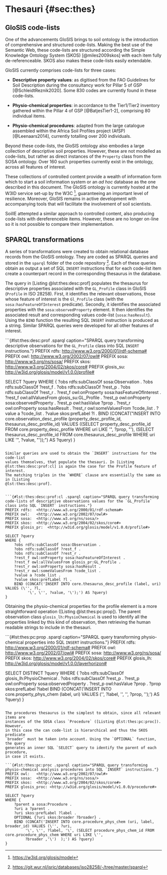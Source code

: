 Thesauri {#sec:thes}
====================

## GloSIS code-lists

One of the advancements GloSIS brings to soil ontology is the introduction of
comprehensive and structured code-lists. Making the best use of the Semantic Web,
these code-lists are structured according the Simple Knowledge Ontology
System (SKOS) [@miles2009skos] with each item fully de-referenceable. SKOS also
makes these code-lists easily extendable.

GloSIS currently comprises code-lists for three cases:

- **Descriptive property values**: as digitised from the FAO Guidelines for Soil
  Description during the consultancy work for Pillar 5 of GSP
[@SchleidtReznik2020]. Some 830 codes are currently found in these code-lists.

- **Physio-chemical properties**: in accordance to the Tier1/Tier2 inventory
  gathered within the Pillar 4 of GSP [@BatjesTier1-2], comprising 80 individual items. 

- **Physio-chemical procedures**: adapted from the large catalogue assembled
  within the Africa Soil Profiles project (AfSP) [@Leenaars2014], currently
totalling over 200 individuals.

Beyond these code-lists, the GloSIS ontology also embodies a large collection of
descriptive soil properties. However, these are not modelled as code-lists, but
rather as direct instances of the `Property` class from the SOSA ontology. Over
160 such properties currently exist in the ontology, across all features of
interest.

These collections of controlled content provide a wealth of information form
which to start a soil information system or an *ad hoc* database as the one
described in this document. The GloSIS ontology is currently hosted at the W3ID
service set-up by the W3C [^502], guaranteeing an important level of resilience.
Moreover, GloSIS remains in active development with accompanying tools that will
facilitate the involvement of soil scientists.

SoilIE attempted a similar approach to controlled content, also producing
code-lists with dereferenceble items. However, these are no longer on-line so
it is not possible to compare their implementation. 

## SPARQL transformations

A series of transformations were created to obtain relational database records
from the GloSIS ontology. They are coded as SPARQL queries and stored in the
`sparql` folder of the code repository [^503]. Each of these queries obtain as
output a set of SQL `INSERT` instructions that for each code-list item create a
counterpart record in the corresponding thesaurus in the database.  

The query in [Listing @lst:thes:desc:prof] populates the thesaurus for
descriptive properties associated with the `GL_Profile` class in GloSIS
(`Profile` in ISO 28258). First, it identifies the relevant observations, those
whose feature of interest is the `Gl_Profile` class (with the
`sosa:hasFeatureOfInterest` predicate). Secondly, it identifies the associated
properties with the `sosa:observedProperty` element. It then identifies the
associated result and corresponding values code-list (`sosa:hasResult`). Using
the `BIND` function the resulting SQL `INSERT` instruction is produced as a
string. Similar SPARQL queries were developed for all other features of
interest.


```{#lst:thes:desc:prof .sparql caption="SPARQL query transforming descriptive observations for the `GL_Profile` class into SQL `INSERT` instructions."}
PREFIX rdfs:  <http://www.w3.org/2000/01/rdf-schema#>
PREFIX owl:   <http://www.w3.org/2002/07/owl#>
PREFIX sosa:  <http://www.w3.org/ns/sosa/>
PREFIX skos:  <http://www.w3.org/2004/02/skos/core#> 
PREFIX glosis_su:  <http://w3id.org/glosis/model/v1.0.0/profile#>

SELECT ?query
WHERE {
    ?obs rdfs:subClassOf sosa:Observation .
    ?obs rdfs:subClassOf ?rest_f .
    ?obs rdfs:subClassOf ?rest_p .
    ?obs rdfs:subClassOf ?rest_r .
    ?rest_f owl:onProperty sosa:hasFeatureOfInterest .
    ?rest_f owl:allValuesFrom glosis_su:GL_Profile .
    ?rest_p owl:onProperty sosa:observedProperty . 
    ?rest_p owl:hasValue ?prop .
    ?rest_r owl:onProperty sosa:hasResult .
    ?rest_r owl:someValuesFrom ?code_list .
    ?value a ?code_list .
    ?value skos:prefLabel ?l .
    BIND (CONCAT("INSERT INTO core.observation_desc_profile (property_desc_profile_id, thesaurus_desc_profile_id) VALUES ((SELECT property_desc_profile_id FROM core.property_desc_profile WHERE uri LIKE \'", 
                   ?prop, 
                   "\'), (SELECT thesaurus_desc_profile_id FROM core.thesaurus_desc_profile WHERE uri LIKE \'", 
                   ?value, 
                   "\'));") AS ?query)
}
```

Similar queries are used to obtain the `INSERT` instructions for the code-list
values themselves, that populate the thesauri. In [Listing
@lst:thes:desc:prof:cl] is again the case for the Profile feature of interest.
The matching triples in the `WHERE` clause are essentially the same as in [Listing
@lst:thes:desc:prof].


```{#lst:thes:desc:prof:cl .sparql caption="SPARQL query transforming code-lists of descriptive observations values for the `GL_Profile` class into SQL `INSERT` instructions."}
PREFIX rdfs:  <http://www.w3.org/2000/01/rdf-schema#>
PREFIX owl:   <http://www.w3.org/2002/07/owl#>
PREFIX sosa:  <http://www.w3.org/ns/sosa/>
PREFIX skos:  <http://www.w3.org/2004/02/skos/core#> 
PREFIX glosis_pr:  <http://w3id.org/glosis/model/v1.0.0/profile#>

SELECT ?query
WHERE {
    ?obs rdfs:subClassOf sosa:Observation .
    ?obs rdfs:subClassOf ?rest_f .
    ?obs rdfs:subClassOf ?rest_r .
    ?rest_f owl:onProperty sosa:hasFeatureOfInterest .
    ?rest_f owl:allValuesFrom glosis_pr:GL_Profile .
    ?rest_r owl:onProperty sosa:hasResult .
    ?rest_r owl:someValuesFrom ?code_list .
    ?value a ?code_list .
    ?value skos:prefLabel ?l .
    BIND (CONCAT('INSERT INTO core.thesaurus_desc_profile (label, uri) VALUES (\'', ?l,
          '\', \'', ?value, '\');') AS ?query)
}
```

Obtaining the physio-chemical properties for the profile element is a more
straightforward operation ([Listing @lst:thes:pc:prop]). The parent observation class
`glosis_lh:PhysioChemical` is used to identify all the properties linked by this
kind of observation, then retrieving the human readable strings to include in
the thesauri.


```{#lst:thes:pc:prop .sparql caption="SPARQL query transforming physio-chemical properties into SQL `INSERT` instructions."}
PREFIX rdfs:  <http://www.w3.org/2000/01/rdf-schema#>
PREFIX owl:   <http://www.w3.org/2002/07/owl#>
PREFIX sosa:  <http://www.w3.org/ns/sosa/>
PREFIX skos:  <http://www.w3.org/2004/02/skos/core#> 
PREFIX glosis_lh:  <http://w3id.org/glosis/model/v1.0.0/layerhorizon#>

SELECT DISTINCT ?query
WHERE {
    ?obs rdfs:subClassOf  glosis_lh:PhysioChemical .
    ?obs rdfs:subClassOf ?rest_p .
    ?rest_p owl:onProperty sosa:observedProperty .
    ?rest_p owl:hasValue ?prop .
    ?prop skos:prefLabel ?label
    BIND (CONCAT('INSERT INTO core.property_phys_chem (label, uri) VALUES (\'', ?label,
          '\', \'', ?prop, '\');') AS ?query)
}
```

The procedures thesaurus is the simplest to obtain, since all relevant items are
instances of the SOSA class `Procedure` ([Listing @lst:thes:pc:proc]). However,
in this case the can code-list is hierarchical and thus the SKOS predicate
`broader` must be taken into account. Using the `OPTIONAL` function, the query
generates an inner SQL `SELECT` query to identify the parent of each procedure,
in case it exists.  

```{#lst:thes:pc:proc .sparql caption="SPARQL query transforming physio-chemical analysis procedures into SQL `INSERT` instructions."}
PREFIX owl:   <http://www.w3.org/2002/07/owl#>
PREFIX sosa:  <http://www.w3.org/ns/sosa/>
PREFIX skos:  <http://www.w3.org/2004/02/skos/core#>
PREFIX glosis_proc: <http://w3id.org/glosis/model/v1.0.0/procedure#>

SELECT ?query
WHERE {
    ?parent a sosa:Procedure .
    ?uri a ?parent .
    ?uri skos:prefLabel ?label .    
    OPTIONAL {?uri skos:broader ?broader} .
    BIND (CONCAT('INSERT INTO core.procedure_phys_chem (uri, label, broader_id) VALUES (\'', ?uri,
         '\', \'', ?label, '\', (SELECT procedure_phys_chem_id FROM core.procedure_phys_chem WHERE uri LIKE \'', 
         ?broader ,'\')  );') AS ?query)
}
```



[^502]: https://w3id.org/glosis/model

[^503]: https://git.wur.nl/isric/databases/iso28258/-/tree/master/sparql
